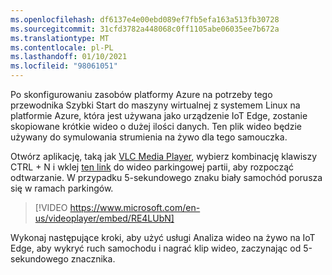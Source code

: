 ```yaml
---
ms.openlocfilehash: df6137e4e00ebd089ef7fb5efa163a513fb30728
ms.sourcegitcommit: 31cfd3782a448068c0ff1105abe06035ee7b672a
ms.translationtype: MT
ms.contentlocale: pl-PL
ms.lasthandoff: 01/10/2021
ms.locfileid: "98061051"
---
```

Po skonfigurowaniu zasobów platformy Azure na potrzeby tego przewodnika Szybki Start do maszyny wirtualnej z systemem Linux na platformie Azure, która jest używana jako urządzenie IoT Edge, zostanie skopiowane krótkie wideo o dużej ilości danych. Ten plik wideo będzie używany do symulowania strumienia na żywo dla tego samouczka.

Otwórz aplikację, taką jak [VLC Media Player](https://www.videolan.org/vlc/), wybierz kombinację klawiszy CTRL + N i wklej [ten link](https://lvamedia.blob.core.windows.net/public/lots_015.mkv) do wideo parkingowej partii, aby rozpocząć odtwarzanie. W przypadku 5-sekundowego znaku biały samochód porusza się w ramach parkingów.

> [!VIDEO https://www.microsoft.com/en-us/videoplayer/embed/RE4LUbN]

Wykonaj następujące kroki, aby użyć usługi Analiza wideo na żywo na IoT Edge, aby wykryć ruch samochodu i nagrać klip wideo, zaczynając od 5-sekundowego znacznika.
